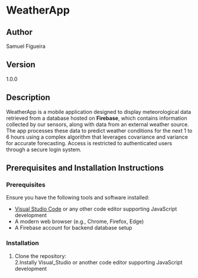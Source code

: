 # WeatherApp

## Author  
Samuel Figueira  

## Version  
1.0.0  

## Description  
WeatherApp is a mobile application designed to display meteorological data retrieved from a database hosted on **Firebase**, which contains information collected by our sensors, along with data from an external weather source. The app processes these data to predict weather conditions for the next 1 to 6 hours using a complex algorithm that leverages covariance and variance for accurate forecasting. Access is restricted to authenticated users through a secure login system.

## Prerequisites and Installation Instructions  

### Prerequisites  
Ensure you have the following tools and software installed:  
- [Visual Studio Code](https://code.visualstudio.com/) or any other code editor supporting JavaScript development  
- A modern web browser (e.g., Chrome, Firefox, Edge)  
- A Firebase account for backend database setup  

### Installation  
1. Clone the repository:  
2.Instally Visual_Studio or another code editor supporting JavaScript development  

